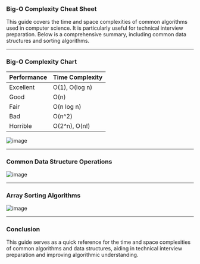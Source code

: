 ### Big-O Complexity Cheat Sheet

This guide covers the time and space complexities of common algorithms used in computer science. It is particularly useful for technical interview preparation. Below is a comprehensive summary, including common data structures and sorting algorithms.

---

### **Big-O Complexity Chart**

| Performance | Time Complexity          |
|-------------|--------------------------|
| Excellent   | O(1), O(log n)           |
| Good        | O(n)                     |
| Fair        | O(n log n)               |
| Bad         | O(n^2)                   |
| Horrible    | O(2^n), O(n!)            |

![image](https://github.com/user-attachments/assets/7272c4e7-eb5c-4d90-a0ba-50b788ed4b1e)


---



### **Common Data Structure Operations**

![image](https://github.com/user-attachments/assets/1df00818-8a47-49fb-a925-acd820550b6e)


---

### **Array Sorting Algorithms**


![image](https://github.com/user-attachments/assets/f7e6a88c-c61f-4f1d-ad5d-107dd5a7fc21)


---



### **Conclusion**

This guide serves as a quick reference for the time and space complexities of common algorithms and data structures, aiding in technical interview preparation and improving algorithmic understanding.

